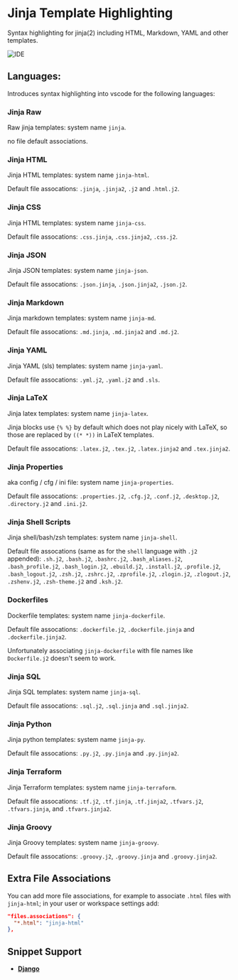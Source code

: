 # Jinja Template Highlighting

Syntax highlighting for jinja(2) including HTML, Markdown, YAML and other templates.

![IDE](https://raw.githubusercontent.com/samuelcolvin/jinjahtml-vscode/master/screenshot.png)

## Languages:

Introduces syntax highlighting into vscode for the following languages:

### Jinja Raw

Raw jinja templates: system name `jinja`.

no file default associations.

### Jinja HTML

Jinja HTML templates: system name `jinja-html`.

Default file assocations: `.jinja`, `.jinja2`, `.j2` and `.html.j2`.

### Jinja CSS

Jinja HTML templates: system name `jinja-css`.

Default file assocations: `.css.jinja`, `.css.jinja2`, `.css.j2`.

### Jinja JSON

Jinja JSON templates: system name `jinja-json`.

Default file assocations: `.json.jinja`, `.json.jinja2`, `.json.j2`.

### Jinja Markdown

Jinja markdown templates: system name `jinja-md`.

Default file assocations: `.md.jinja`, `.md.jinja2` and `.md.j2`.

### Jinja YAML

Jinja YAML (sls) templates: system name `jinja-yaml`.

Default file assocations: `.yml.j2`, `.yaml.j2` and `.sls`.

### Jinja LaTeX

Jinja latex templates: system name `jinja-latex`.

Jinja blocks use `{% %}` by default which does not play nicely with LaTeX,
so those are replaced by `((* *))` in LaTeX templates.

Default file assocations: `.latex.j2`, `.tex.j2`, `.latex.jinja2` and `.tex.jinja2`.

### Jinja Properties

aka config / cfg / ini file: system name `jinja-properties`.

Default file assocations: `.properties.j2`, `.cfg.j2`, `.conf.j2`, `.desktop.j2`, `.directory.j2` and `.ini.j2`.

### Jinja Shell Scripts

Jinja shell/bash/zsh templates: system name `jinja-shell`.

Default file assocations (same as for the `shell` language with `.j2` appended):
`.sh.j2`, `.bash.j2`, `.bashrc.j2`, `.bash_aliases.j2`, `.bash_profile.j2`,
`.bash_login.j2`, `.ebuild.j2`, `.install.j2`, `.profile.j2`, `.bash_logout.j2`, `.zsh.j2`, `.zshrc.j2`,
`.zprofile.j2`, `.zlogin.j2`, `.zlogout.j2`, `.zshenv.j2`, `.zsh-theme.j2` and `.ksh.j2`.

### Dockerfiles

Dockerfile templates: system name `jinja-dockerfile`.

Default file assocations: `.dockerfile.j2`, `.dockerfile.jinja` and `.dockerfile.jinja2`.

Unfortunately associating `jinja-dockerfile` with file names like `Dockerfile.j2` doesn't seem to work.

### Jinja SQL

Jinja SQL templates: system name `jinja-sql`.

Default file assocations: `.sql.j2`, `.sql.jinja` and `.sql.jinja2`.

### Jinja Python

Jinja python templates: system name `jinja-py`.

Default file assocations: `.py.j2`, `.py.jinja` and `.py.jinja2`.

### Jinja Terraform

Jinja Terraform templates: system name `jinja-terraform`.

Default file assocations: `.tf.j2`, `.tf.jinja`, `.tf.jinja2`, `.tfvars.j2`, `.tfvars.jinja`, and `.tfvars.jinja2`.

### Jinja Groovy

Jinja Groovy templates: system name `jinja-groovy`.

Default file assocations: `.groovy.j2`, `.groovy.jinja` and `.groovy.jinja2`.

## Extra File Associations

You can add more file associations, for example to associate `.html` files with `jinja-html`;
in your user or workspace settings add:

```json
"files.associations": {
  "*.html": "jinja-html"
},
```

## Snippet Support

* **[Django](https://github.com/vscode-django/vscode-django)**
